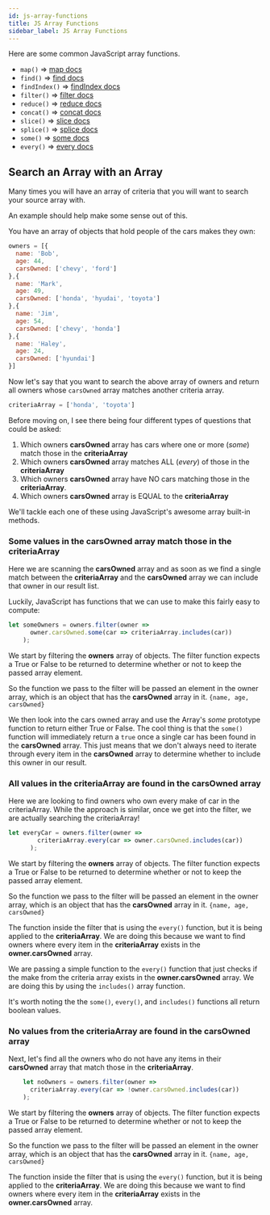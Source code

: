 ```yaml
---
id: js-array-functions
title: JS Array Functions
sidebar_label: JS Array Functions
---
```


Here are some common JavaScript array functions.

- `map()`  => [map docs](https://developer.mozilla.org/en-US/docs/Web/JavaScript/Reference/Global_Objects/Array/map)
- `find()`  => [find docs](https://developer.mozilla.org/en-US/docs/Web/JavaScript/Reference/Global_Objects/Array/find)
- `findIndex()`  => [findIndex docs](https://developer.mozilla.org/en-US/docs/Web/JavaScript/Reference/Global_Objects/Array/findIndex)
- `filter()`  => [filter docs](https://developer.mozilla.org/en-US/docs/Web/JavaScript/Reference/Global_Objects/Array/filter)
- `reduce()`  => [reduce docs](https://developer.mozilla.org/en-US/docs/Web/JavaScript/Reference/Global_Objects/Array/Reduce?v=b)
- `concat()`  => [concat docs](https://developer.mozilla.org/en-US/docs/Web/JavaScript/Reference/Global_Objects/Array/concat?v=b)
- `slice()`  => [slice docs](https://developer.mozilla.org/en-US/docs/Web/JavaScript/Reference/Global_Objects/Array/slice)
- `splice()`  => [splice docs](https://developer.mozilla.org/en-US/docs/Web/JavaScript/Reference/Global_Objects/Array/splice)
- `some()`  => [some docs](https://developer.mozilla.org/en-US/docs/Web/JavaScript/Reference/Global_Objects/Array/some)
- `every()` => [every docs](https://developer.mozilla.org/en-US/docs/Web/JavaScript/Reference/Global_Objects/Array/every)

## Search an Array with an Array

Many times you will have an array of criteria that you will want to search your source array with.

An example should help make some sense out of this.

You have an array of objects that hold people of the cars makes they own:

```javascript
owners = [{
  name: 'Bob',
  age: 44,
  carsOwned: ['chevy', 'ford']
},{
  name: 'Mark',
  age: 49,
  carsOwned: ['honda', 'hyudai', 'toyota']
},{
  name: 'Jim',
  age: 54,
  carsOwned: ['chevy', 'honda']
},{
  name: 'Haley',
  age: 24,
  carsOwned: ['hyundai']
}]
```

Now let's say that you want to search the above array of owners and return all owners whose `carsOwned` array matches another criteria array.

```javascript
criteriaArray = ['honda', 'toyota']
```

Before moving on, I see there being four different types of questions that could be asked:

1. Which owners **carsOwned** array has cars where one or more (*some*) match those in the **criteriaArray**
2. Which owners **carsOwned** array matches ALL (*every*) of those in the **criteriaArray**
3. Which owners **carsOwned** array have NO cars matching those in the **criteriaArray**.
4. Which owners **carsOwned** array is EQUAL to the **criteriaArray**

We'll tackle each one of these using JavaScript's awesome array built-in methods.

### Some values in the carsOwned array match those in the criteriaArray

Here we are scanning the **carsOwned** array and as soon as we find a single match between the **criteriaArray** and the **carsOwned** array we can include that owner in our result list.

Luckily, JavaScript has functions that we can use to make this fairly easy to compute:

```javascript
let someOwners = owners.filter(owner =>
      owner.carsOwned.some(car => criteriaArray.includes(car))
    );
```

We start by filtering the **owners** array of objects.  The filter function expects a True or False to be returned to determine whether or not to keep the passed array element.

So the function we pass to the filter will be passed an element in the owner array, which is an object that has the **carsOwned** array in it. `{name, age, carsOwned}`

We then look into the cars owned array and use the Array's *some* prototype function to return either True or False.  The cool thing is that the `some()` function will immediately return a `true` once a single car has been found in the **carsOwned** array.  This just means that we don't always need to iterate through every item in the **carsOwned** array to determine whether to include this owner in our result.

### All values in the criteriaArray are found in the carsOwned array

Here we are looking to find owners who own every make of car in the criteriaArray.  While the approach is similar, once we get into the filter, we are actually searching the criteriaArray!

```javascript
let everyCar = owners.filter(owner =>
        criteriaArray.every(car => owner.carsOwned.includes(car))
      );
```

We start by filtering the **owners** array of objects.  The filter function expects a True or False to be returned to determine whether or not to keep the passed array element.

So the function we pass to the filter will be passed an element in the owner array, which is an object that has the **carsOwned** array in it. `{name, age, carsOwned}`

The function inside the filter that is using the `every()` function, but it is being applied to the **criteriaArray**. We are doing this because we want to find owners where every item in the **criteriaArray** exists in the **owner.carsOwned** array.  

We are passing a simple function to the `every()` function that just checks if the make from the criteria array exists in the **owner.carsOwned** array.  We are doing this by using the `includes()` array function.

It's worth noting the the `some()`, `every()`, and `includes()` functions all return boolean values.

### No values from the criteriaArray are found in the carsOwned array

Next, let's find all the owners who do not have any items in their **carsOwned** array that match those in the **criteriaArray**.

```javascript
    let noOwners = owners.filter(owner =>
      criteriaArray.every(car => !owner.carsOwned.includes(car))
    );
```

We start by filtering the **owners** array of objects.  The filter function expects a True or False to be returned to determine whether or not to keep the passed array element.

So the function we pass to the filter will be passed an element in the owner array, which is an object that has the **carsOwned** array in it. `{name, age, carsOwned}`

The function inside the filter that is using the `every()` function, but it is being applied to the **criteriaArray**. We are doing this because we want to find owners where every item in the **criteriaArray** exists in the **owner.carsOwned** array.  
